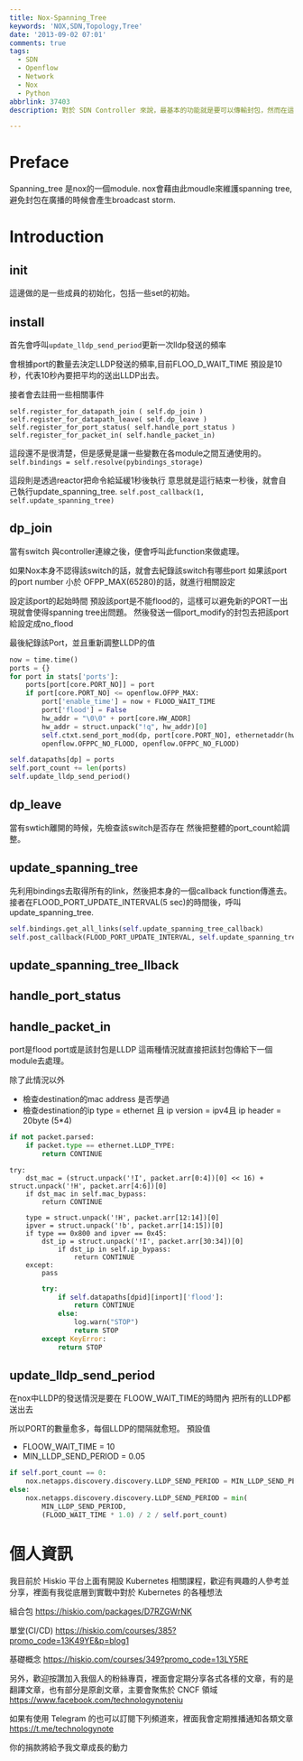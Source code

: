 ```yaml
---
title: Nox-Spanning_Tree
keywords: 'NOX,SDN,Topology,Tree'
date: '2013-09-02 07:01'
comments: true
tags:
  - SDN
  - Openflow
  - Network
  - Nox
  - Python
abbrlink: 37403
description: 對於 SDN Controller 來說，最基本的功能就是要可以傳輸封包，然而在這種集中式管理的情況下，傳統的 Spanning Tree Protocol 不會運行。因此 Controller 本身要有辦法判斷當前的網路拓墣中是否有迴圈以避免產生廣播風暴。本文會透過觀察原始碼的方式來研究在 NOX Conroller 是如何實現的。

---
```


# Preface
Spanning_tree 是nox的一個module.
nox會藉由此moudle來維護spanning tree,避免封包在廣播的時候會產生broadcast storm.

# Introduction
## __init__
這邊做的是一些成員的初始化，包括一些set的初始。

## install
首先會呼叫```update_lldp_send_period```更新一次lldp發送的頻率

會根據port的數量去決定LLDP發送的頻率,目前FLOO_D_WAIT_TIME 預設是10秒，代表10秒內要把平均的送出LLDP出去。

接者會去註冊一些相關事件
```python=
self.register_for_datapath_join ( self.dp_join )
self.register_for_datapath_leave( self.dp_leave )
self.register_for_port_status( self.handle_port_status )
self.register_for_packet_in( self.handle_packet_in)
```
這段還不是很清楚，但是感覺是讓一些變數在各module之間互通使用的。
`self.bindings = self.resolve(pybindings_storage)`

這段則是透過reactor把命令給延緩1秒後執行
意思就是這行結束一秒後，就會自己執行update_spanning_tree.
`self.post_callback(1, self.update_spanning_tree)`

## dp_join
當有switch 與controller連線之後，便會呼叫此function來做處理。

如果Nox本身不認得該switch的話，就會去紀錄該switch有哪些port
如果該port的port number 小於 OFPP_MAX(65280)的話，就進行相關設定

設定該port的起始時間
預設該port是不能flood的，這樣可以避免新的PORT一出現就會使得spanning tree出問題。
然後發送一個port_modify的封包去把該port給設定成no_flood

最後紀錄該Port，並且重新調整LLDP的值

```python
now = time.time()
ports = {}
for port in stats['ports']:
	ports[port[core.PORT_NO]] = port
	if port[core.PORT_NO] <= openflow.OFPP_MAX:
		port['enable_time'] = now + FLOOD_WAIT_TIME
		port['flood'] = False
		hw_addr = "\0\0" + port[core.HW_ADDR]
		hw_addr = struct.unpack("!q", hw_addr)[0]
		self.ctxt.send_port_mod(dp, port[core.PORT_NO], ethernetaddr(hw_addr),
		openflow.OFPPC_NO_FLOOD, openflow.OFPPC_NO_FLOOD)

self.datapaths[dp] = ports
self.port_count += len(ports)
self.update_lldp_send_period()

```

## dp_leave
當有swtich離開的時候，先檢查該switch是否存在
然後把整體的port_count給調整。

## update_spanning_tree
先利用bindings去取得所有的link，然後把本身的一個callback function傳進去。
接者在FLOOD_PORT_UPDATE_INTERVAL(5 sec)的時間後，呼叫update_spanning_tree.
```python
self.bindings.get_all_links(self.update_spanning_tree_callback)
self.post_callback(FLOOD_PORT_UPDATE_INTERVAL, self.update_spanning_tree)
```

## update_spanning_tree_llback



## handle_port_status


## handle_packet_in


port是flood port或是該封包是LLDP 這兩種情況就直接把該封包傳給下一個module去處理。

除了此情況以外

- 檢查destination的mac address 是否學過
- 檢查destination的ip type = ethernet 且 ip version = ipv4且 ip header = 20byte (5*4)

``` python
if not packet.parsed:
	if packet.type == ethernet.LLDP_TYPE:
		return CONTINUE
```

```
try:
	dst_mac = (struct.unpack('!I', packet.arr[0:4])[0] << 16) + struct.unpack('!H', packet.arr[4:6])[0]
	if dst_mac in self.mac_bypass:
		return CONTINUE

	type = struct.unpack('!H', packet.arr[12:14])[0]
	ipver = struct.unpack('!b', packet.arr[14:15])[0]
	if type == 0x800 and ipver == 0x45:
		dst_ip = struct.unpack('!I', packet.arr[30:34])[0]
			if dst_ip in self.ip_bypass:
				return CONTINUE
	except:
		pass
```

``` python
        try:
            if self.datapaths[dpid][inport]['flood']:
                return CONTINUE
            else:
                log.warn("STOP")
                return STOP
        except KeyError:
            return STOP
```

## update_lldp_send_period

在nox中LLDP的發送情況是要在 FLOOW_WAIT_TIME的時間內 把所有的LLDP都送出去

所以PORT的數量愈多，每個LLDP的間隔就愈短。
預設值

- FLOOW_WAIT_TIME = 10
- MIN_LLDP_SEND_PERIOD = 0.05


``` python
if self.port_count == 0:
	nox.netapps.discovery.discovery.LLDP_SEND_PERIOD = MIN_LLDP_SEND_PERIOD
else:
	nox.netapps.discovery.discovery.LLDP_SEND_PERIOD = min(
		MIN_LLDP_SEND_PERIOD,
		(FLOOD_WAIT_TIME * 1.0) / 2 / self.port_count)
```

# 個人資訊
我目前於 Hiskio 平台上面有開設 Kubernetes 相關課程，歡迎有興趣的人參考並分享，裡面有我從底層到實戰中對於 Kubernetes 的各種想法

組合包
https://hiskio.com/packages/D7RZGWrNK

單堂(CI/CD)
https://hiskio.com/courses/385?promo_code=13K49YE&p=blog1

基礎概念
https://hiskio.com/courses/349?promo_code=13LY5RE

另外，歡迎按讚加入我個人的粉絲專頁，裡面會定期分享各式各樣的文章，有的是翻譯文章，也有部分是原創文章，主要會聚焦於 CNCF 領域
https://www.facebook.com/technologynoteniu

如果有使用 Telegram 的也可以訂閱下列頻道來，裡面我會定期推播通知各類文章
https://t.me/technologynote

你的捐款將給予我文章成長的動力
<script type="text/javascript" src="https://cdnjs.buymeacoffee.com/1.0.0/button.prod.min.js" data-name="bmc-button" data-slug="hwchiu" data-color="#000000" data-emoji=""  data-font="Cookie" data-text="Buy me a coffee" data-outline-color="#fff" data-font-color="#fff" data-coffee-color="#fd0" ></script>